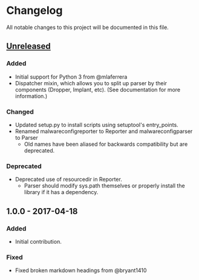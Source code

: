 # Changelog
All notable changes to this project will be documented in this file.


## [Unreleased]
### Added
- Initial support for Python 3 from @mlaferrera
- Dispatcher mixin, which allows you to split up parser by their components (Dropper, Implant, etc). (See documentation for more information.)

### Changed
- Updated setup.py to install scripts using setuptool's entry_points.
- Renamed malwareconfigreporter to Reporter and malwareconfigparser to Parser
    - Old names have been aliased for backwards compatibility but are deprecated.

### Deprecated
- Deprecated use of resourcedir in Reporter.
    - Parser should modify sys.path themselves or properly install the library if it has a dependency.


## 1.0.0 - 2017-04-18
### Added
- Initial contribution.

### Fixed
- Fixed broken markdown headings from @bryant1410


[Unreleased]: https://github.com/Defense-Cyber-Crime-Center/DC3-MWCP/compare/1.1.0..HEAD
[1.1.0]: https://github.com/Defense-Cyber-Crime-Center/DC3-MWCP/compare/1.0.0..1.1.0